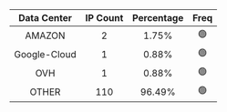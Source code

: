 | Data Center | IP Count | Percentage | Freq |
|:------------:|:--------:|:-----------:|:-----:|
| AMAZON | 2 | 1.75% | 🟢 |
| Google-Cloud | 1 | 0.88% | 🟢 |
| OVH | 1 | 0.88% | 🟢 |
| OTHER | 110 | 96.49% | 🟢 |